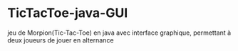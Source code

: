 # TicTacToe-java-GUI
jeu de Morpion(Tic-Tac-Toe) en java avec interface graphique, permettant à deux joueurs de jouer en alternance
